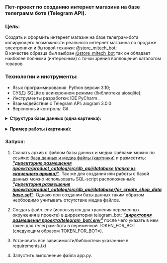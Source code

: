 ### Пет-проект по созданию интернет магазина на базе телеграмм бота (Telegram API).

### Цель:
Создать и оформить интернет магазин на базе телеграм-бота копирующего 
возможности реального интернет магазина по продаже электроники и 
бытовой техники: <a href="https://t.me/store_mitech_bot">@store_mitech_bot</a>;
<br>
В качестве образца был выбран <a href="https://t.me/store_mitech_bot">@store_mitech_bot</a> 
так он обладает наиболее полными (интересным) с точки зрения воплощения каталогом товаров.

### Технологии и инструменты:
- Язык программирования: Python версии 3.10; 
- СУБД: SQLite в асинхронном режиме (библиотека aiosqlite);
- Инструменты разработки: IDE PyCharm .
- Взаимодействие с Telegram API: aiogram 3.0.0
- Версионный контроль: Git.

<details><summary><strong>Структура базы данных (одна картинка):</strong></summary>

![database_structure](/pictures/database_structure.jpg "database_structure") 

</details>

<br>

<details><summary><strong>Пример работы (картинки):</strong></summary>

#### Начало работы:

![start1](/pictures/bot_start_1.jpg "start1") 

#### Команда /start:

![start2](/pictures/bot_start_2.jpg "start2")

#### Команда /help:

![help](/pictures/bot_help.jpg "help") 

#### Выбор категории устройства (команда /catalog):

![catalog_categories](/pictures/bot_catalog_categories.jpg "catalog_categories")

#### Выбор производителя устройства:

![catalog_manufacturer](/pictures/bot_catalog_manufacturer.jpg "catalog_manufacturer")

#### Выбор по названию/модели устройства:

![catalog_name_devices](/pictures/bot_catalog_name_device.jpg "catalog_name_devices")

#### Вывод информации о выбранном устройстве вариант №1 (без прокрутки):

![catalog_name_device_and_picture](/pictures/bot_catalog_name_device_and_picture.jpg "catalog_name_device_and_picture")

#### Вывод информации о выбранном устройстве (нажата кнопка "Все устройства" в предыдущем меню) вариант №2 (с прокруткой):

![catalog_all_device](/pictures/bot_catalog_all_device.jpg "catalog_all_device")

</details>

### Запуск:

1. Скачать архив с файлом базы данных и медиа файлами можно по ссылке:
<a href="https://disk.yandex.ru/d/EAYgSwzjhibbJA">база данных и медиа файлы (картинки)</a>
и разместить: ***<u>"директорию размещения проекта/product_catalog/src/db_api/database
(папка из скаченного архива)"</u>***. Так же для создания или работы с базой данных можно использовать SQL-script расположенный:
***<u>"директория размещения проекта/product_catalog/src/db_api/database/for_create_shop_database.sql"</u>***.
Однако при создании базы данных таким образом необходимо учитывать отсутствие медиа файлов.

2. Создать файл .env (использутся для хранения переменных окружения 
в проекте) в дирректории telegram_bot: ***<u>"директория размещения 
проекта/telegram_bot/.env"</u>*** после чего указать в нем токен для телеграм-бота 
в переменной TOKEN_FOR_BOT (следующим образом TOKEN_FOR_BOT=).

3. Установить все зависимости/библиотеки указанные в requirements.txt 

4. Запустить выполнение файла app.py.

